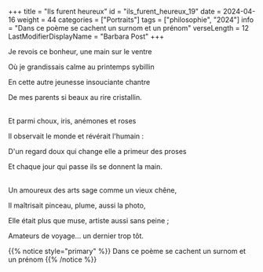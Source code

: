 +++
title = "Ils furent heureux"
id = "ils_furent_heureux_19"
date = 2024-04-16
weight = 44
categories = ["Portraits"]
tags = ["philosophie", "2024"]
info = "Dans ce poème se cachent un surnom et un prénom"
verseLength = 12
LastModifierDisplayName = "Barbara Post"
+++

Je revois ce bonheur, une main sur le ventre

Où je grandissais calme au printemps sybillin

En cette autre jeunesse insouciante chantre

De mes parents si beaux au rire cristallin.

 \
Et parmi choux, iris, anémones et roses

Il observait le monde et révérait l'humain :

D'un regard doux qui change elle a primeur des proses

Et chaque jour qui passe ils se donnent la main.

 \
Un amoureux des arts sage comme un vieux chêne,

Il maîtrisait pinceau, plume, aussi la photo,

Elle était plus que muse, artiste aussi sans peine ;

Amateurs de voyage... un dernier trop tôt.

{{% notice style="primary" %}}
Dans ce poème se cachent un surnom et un prénom
{{% /notice %}}
